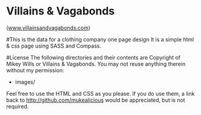 Villains & Vagabonds
=======
(www.villainsandvagabonds.com)

#This is the data for a clothing company one page design
It is a simple html & css page using SASS and Compass.

#License
The following directories and their contents are Copyright of Mikey Wills or Villains & Vagabonds. You may not reuse anything therein without my permission:

- images/

Feel free to use the HTML and CSS as you please. If you do use them, a link back to http://github.com/mukealicious would be appreciated, but is not required.